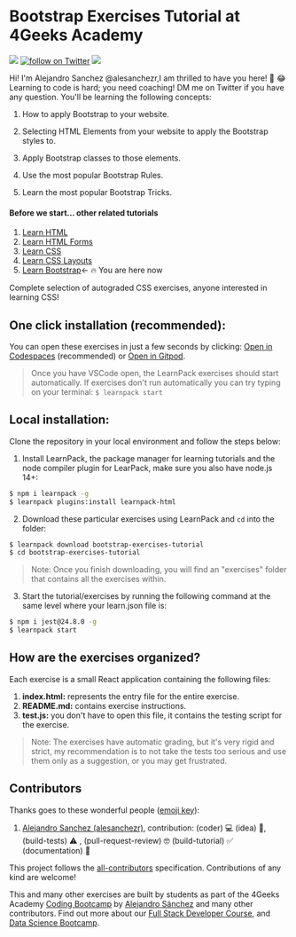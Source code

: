 # Bootstrap Exercises Tutorial at 4Geeks Academy
<!-- hide -->

<a href="https://breatheco.de"><img src="https://img.shields.io/badge/certified-BreatheCode-blue" /></a>
<a href="https://twitter.com/alesanchezr"><img src="https://img.shields.io/twitter/follow/alesanchezr?style=social&logo=twitter" alt="follow on Twitter"></a>
<a href="https://gitpod.io#https://github.com/4GeeksAcademy/bootstrap-exercises.git"><img src="https://img.shields.io/badge/Gitpod-ready--to--code-blue?logo=gitpod" /></a>


Hi! I'm Alejandro Sanchez @alesanchezr,I am thrilled to have you here! 🎉 😂 Learning to code is hard; you need coaching! DM me on Twitter if you have any question. You'll be learning the following concepts:
<!-- endhide -->

1. How to apply Bootstrap to your website.

2. Selecting HTML Elements from your website to apply the Bootstrap styles to.

3. Apply Bootstrap classes to those elements.

4. Use the most popular Bootstrap Rules.

5. Learn the most popular Bootstrap Tricks.

<!-- hide -->
#### Before we start... other related tutorials
<ol>
  <li><a href="https://github.com/4GeeksAcademy/html-tutorial-exercises-course">Learn HTML</a></li>
  <li><a href="https://github.com/4GeeksAcademy/html-forms-tutorial-exercises">Learn HTML Forms</a></li>
  <li><a href="https://github.com/4GeeksAcademy/css-tutorial-exercises-course">Learn CSS</a></li>
  <li><a href="https://github.com/4GeeksAcademy/css-layouts-tutorial-exercises">Learn CSS Layouts</a></li>
  <li><a href="https://github.com/4GeeksAcademy/bootstrap-exercises-tutorial">Learn Bootstrap</a>← 🔥 You are here now</li>
</ol>
Complete selection of autograded CSS exercises, anyone interested in learning CSS!


## One click installation (recommended):

You can open these exercises in just a few seconds by clicking: [Open in Codespaces](https://codespaces.new/?repo=4GeeksAcademy/bootstrap-exercises-tutorial) (recommended) or [Open in Gitpod](https://gitpod.io#https://github.com/4GeeksAcademy/bootstrap-exercises-tutorial.git).

> Once you have VSCode open, the LearnPack exercises should start automatically. If exercises don't run automatically you can try typing on your terminal: `$ learnpack start`

## Local installation:

Clone the repository in your local environment and follow the steps below:

1. Install LearnPack, the package manager for learning tutorials and the node compiler plugin for LearPack, make sure you also have node.js 14+:

```bash
$ npm i learnpack -g
$ learnpack plugins:install learnpack-html
```

2. Download these particular exercises using LearnPack and `cd` into the folder:

```bash
$ learnpack download bootstrap-exercises-tutorial
$ cd bootstrap-exercises-tutorial
```

> Note: Once you finish downloading, you will find an "exercises" folder that contains all the exercises within.

3. Start the tutorial/exercises by running the following command at the same level where your learn.json file is:

```bash
$ npm i jest@24.8.0 -g
$ learnpack start
```


<!-- endhide -->

## How are the exercises organized?

Each exercise is a small React application containing the following files:

1. **index.html:** represents the entry file for the entire exercise.
2. **README.md:** contains exercise instructions.
3. **test.js:** you don't have to open this file, it contains the testing script for the exercise.

> Note: The exercises have automatic grading, but it's very rigid and strict, my recommendation is to not take the tests too serious and use them only as a suggestion, or you may get frustrated.

## Contributors

Thanks goes to these wonderful people ([emoji key](https://github.com/kentcdodds/all-contributors#emoji-key)):

1. [Alejandro Sanchez (alesanchezr)](https://github.com/alesanchezr), contribution: (coder)  💻 (idea) 🤔, (build-tests) ⚠️ , (pull-request-review) 🤓 
(build-tutorial) ✅  (documentation) 📖

This project follows the [all-contributors](https://github.com/kentcdodds/all-contributors) specification. Contributions of any kind are welcome!

This and many other exercises are built by students as part of the 4Geeks Academy [Coding Bootcamp](https://4geeksacademy.com/us/coding-bootcamp) by [Alejandro Sánchez](https://twitter.com/alesanchezr) and many other contributors. Find out more about our [Full Stack Developer Course](https://4geeksacademy.com/us/coding-bootcamps/part-time-full-stack-developer), and  [Data Science Bootcamp](https://4geeksacademy.com/us/coding-bootcamps/datascience-machine-learning).
